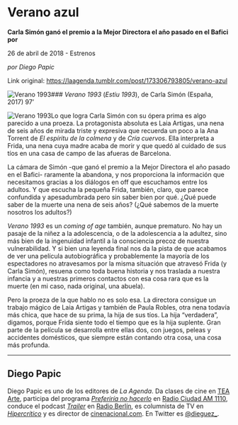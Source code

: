 # Verano azul

**Carla Simón ganó el premio a la Mejor Directora el año pasado en el Bafici por**

26 de abril de 2018 - Estrenos

_por Diego Papic_

Link original: https://laagenda.tumblr.com/post/173306793805/verano-azul

![Verano 1993](https://64.media.tumblr.com/0c3bdf106e9d3e9987b830992df6378c/tumblr_inline_p7srpzmFpD1t6q87u_500.jpg)### *Verano 1993* (*Estiu 1993*), de Carla Simón (España, 2017) 97’

![Verano 1993](https://64.media.tumblr.com/0c3bdf106e9d3e9987b830992df6378c/tumblr_inline_p7srpzmFpD1t6q87u_400.jpg)Lo que logra Carla Simón con su ópera prima es algo parecido a una proeza. La protagonista absoluta es Laia Artigas, una nena de seis años de mirada triste y expresiva que recuerda un poco a la Ana Torrent de *El espíritu de la colmena* y de *Cría cuervos*. Ella interpreta a Frida, una nena cuya madre acaba de morir y que quedó al cuidado de sus tíos en una casa de campo de las afueras de Barcelona.

La cámara de Simón -que ganó el premio a la Mejor Directora el año pasado en el Bafici- raramente la abandona, y nos proporciona la información que necesitamos gracias a los diálogos en off que escuchamos entre los adultos. Y que escucha la pequeña Frida, también, claro, que parece confundida y apesadumbrada pero sin saber bien por qué. ¿Qué puede saber de la muerte una nena de seis años? (¿Qué sabemos de la muerte nosotros los adultos?)

*Verano 1993* es un *coming of age* también, aunque prematuro. No hay un pasaje de la niñez a la adolescencia, o de la adolescencia a la adultez, sino más bien de la ingenuidad infantil a la consciencia precoz de nuestra vulnerabilidad. Y si bien una leyenda final nos da la pista de que acabamos de ver una película autobiográfica y probablemente la mayoría de los espectadores no atravesamos por la misma situación que atravesó Frida (y Carla Simón), resuena como toda buena historia y nos traslada a nuestra infancia y a nuestras primeros contactos con esa cosa rara que es la muerte (en mi caso, nada original, una abuela).

Pero la proeza de la que hablo no es solo esa. La directora consigue un trabajo mágico de Laia Artigas y también de Paula Robles, otra nena todavía más chica, que hace de su prima, la hija de sus tíos. La hija “verdadera”, digamos, porque Frida siente todo el tiempo que es la hija suplente. Gran parte de la película se desarrolla entre ellas dos, con juegos, peleas y accidentes domésticos, que siempre están contando otra cosa, una cosa más profunda. 

  




---

 Diego Papic
------------

 Diego Papic es uno de los editores de *La Agenda*. Da clases de cine en [TEA Arte](http://tea-arte.com.ar/), participa del programa *[Preferiría no hacerlo](http://preferiria-no-hacerlo.tumblr.com/)* en [Radio Ciudad AM 1110](http://www.buenosaires.gob.ar/radiociudad), conduce el podcast *[Trailer](http://www.radioberlin.com.ar/programas/trailer)* en [Radio Berlín](http://www.radioberlin.com.ar/), es columnista de TV en *[Hipercrítico](http://hipercritico.com/)* y es director de [cinenacional.com](http://www.cinenacional.com/). En Twitter es [@dieguez\_](https://twitter.com/dieguez_). 

